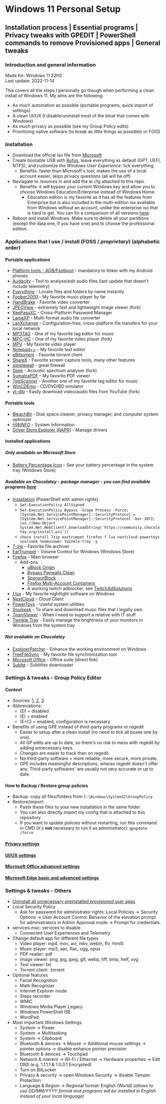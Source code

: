 # Windows 11 Personal Setup
## Installation process | Essential programs | Privacy tweaks with GPEDIT | PowerShell commands to remove Provisioned apps | General tweaks

### Introduction and general information
Made for: Windows 11 22H2  
Last update: 2022-11-14

This covers all the steps I personally go though when performing a clean install of Windows 11. My aims are the following:
- As much automation as possible (portable programs, quick import of settings)
- A clean UI/UX (I disable/uninstall most of the bloat that comes with Windows)
- As much privacy as possible (see my Group Policy edits)
- Prioritizing native software (to break as little things as possible) or FOSS


### Installation
- Download the official iso file from [Microsoft](https://www.microsoft.com/software-download/windows11)
- Create bootable USB with [Rufus](https://rufus.ie/en/), leave everything as default (GPT, UEFI, NTFS), and customize the *Windows User Experience*: tick everything
  - Benefits: faster than Microsoft's tool, makes the use of a local account easier, skips privacy questions (all will be off)
- Naviagate to /sources in and add the ei.cfg attached to this repo.
  - Benefits: it will bypass your current Windows key and allow you to choose Windows Education/Enterprise instead of Windows Home.
  	- Education edition is my favorite as it has all the features from Enterprise but is also included in the multi-edition iso available from Windows without an account, unlike the enterprise iso that is hard to get. You can fin a comparison of all versions [here](https://en.wikipedia.org/wiki/Windows_10_editions#Comparison_chart): 
- Reboot and install Windows. Make sure to delete all your partitions (except the data one, if you have one) and to choose the professional edition.

### Applications that I use / install (FOSS / *proprietary*) (alphabetic order)
#### Portable applications
- [Platform tools - ADB/Fastboot](https://developer.android.com/studio/releases/platform-tools) - mandatory to tinker with my Android phones
- [Audacity](https://github.com/audacity/audacity/releases/tag/Audacity-3.0.2) - Tool to analyse/edit audio files (last update that doesn't include telemetry)
- [*Everything*](https://www.voidtools.com/) - Locate files and folders by name instantly
- [*Foobar2000*](https://www.foobar2000.org/download) - My favorite music player by far
- [HandBrake](https://handbrake.fr/) - Favorite video converter
- [JPEGView](https://github.com/sylikc/jpegview) - extremely fast and lightweight image viewer (fork)
- [KeePassXC](https://keepassxc.org/download/#windows) - Cross-Platform Password Manager
- [LameXP](https://lamexp.sourceforge.net/page_3.php) - Multi-format audio file converter
- [LanXchange](https://github.com/tfg13/LanXchange) - Configuration-free, cross-platform file transfers for your local network 
- [*MP3TAG*](https://www.mp3tag.de/en/download.html) - One of my favorite tag editor for music
- [MPC-HC](https://github.com/clsid2/mpc-hc) - One of my favorite video player (fork)
- [MPV](https://sourceforge.net/projects/mpv-player-windows/files/64bit-v3/) - My favorite video player
- [Notepad++](https://notepad-plus-plus.org/downloads/) - My favorite text editor
- [qBittorrent](https://www.qbittorrent.org/download.php) - Favorite torrent client
- [ShareX](https://getsharex.com/downloads/) - Favorite screen capture tools, many other features
- [simplewall](https://github.com/henrypp/simplewall/) - great firewall
- [Spek](https://github.com/MikeWang000000/spek-X/) - Acoustic spectrum analyser (fork)
- [SumatraPDF](https://www.sumatrapdfreader.org/download-free-pdf-viewer) - My favorite PDF viewer
- [*TagScanner*](https://www.xdlab.ru/en/) - Another one of my favorite tag editor for music
- [WinCDEmu](https://github.com/sysprogs/WinCDEmu) - CD/DVD/BD emulator
- [yt-dlp](https://github.com/yt-dlp/yt-dlp) - Easily download video/audio files from YouTube (fork)
#### Portable tools
- [BleachBit](https://www.bleachbit.org/download/windows) - Disk space cleaner, privacy manager, and computer system optimizer
- [*HWiNFO*](https://www.hwinfo.com/download/) - System Information
- [Driver Store Explorer [RAPR]](https://github.com/lostindark/DriverStoreExplorer) - Manage drivers
#### Installed applications
##### Only available on Microsoft Store
- [Battery Percentage Icon](https://github.com/soleon/Percentage) - See your battery percentage in the system tray (Windows Store)
##### Available on Chocolatey - package manager - you can find available programs [here](https://community.chocolatey.org/packages)
- [Installation](https://chocolatey.org/install) (PowerShell with admin rights)
	- `Set-ExecutionPolicy AllSigned`
	- `Set-ExecutionPolicy Bypass -Scope Process -Force; [System.Net.ServicePointManager]::SecurityProtocol = [System.Net.ServicePointManager]::SecurityProtocol -bor 3072; iex ((New-Object System.Net.WebClient).DownloadString('https://community.chocolatey.org/install.ps1'))`
	- `choco install 7zip eartrumpet firefox f.lux nextcloud powertoys soulseek teamviewer twinkle-tray -y`
- [7-zip](https://www.7-zip.org/download.html) - Favorite file archiver
- [EarTrumpet](https://github.com/File-New-Project/EarTrumpet) - Volume Control for Windows (Windows Store) 
- [Firefox](https://www.mozilla.org/fr/firefox/all/#product-desktop-release) - Main browser
  - Add-ons: 
    - [uBlock Origin](https://addons.mozilla.org/en-US/firefox/addon/ublock-origin/)
    - [Bypass Paywalls Clean](https://addons.mozilla.org/en-US/firefox/addon/bypass-paywalls-clean/)
    - [SponsorBlock](https://addons.mozilla.org/en-US/firefox/addon/sponsorblock/)
    - [Firefox Multi-Account Containers](https://addons.mozilla.org/en-US/firefox/addon/multi-account-containers/)
    - A working twitch adblocker, see [TwitchAdSolutions](https://github.com/pixeltris/TwitchAdSolutions)
- [*f.lux*](https://justgetflux.com/) - My favorite nightlight software on Windows
- [NextCloud](https://nextcloud.com/install/) - Cloud Client
- [PowerToys](https://github.com/microsoft/PowerToys) - Useful system utilities
- [*Soulseek*](https://www.slsknet.org/news/node/1) - To share and download music files that I legally own
- [*TeamViewer*](https://www.teamviewer.com) - When I need to support a relative with IT stuff
- [Twinkle Tray](https://github.com/xanderfrangos/twinkle-tray) - Easily manage the brightness of your monitors in Windows from the system tray 
##### Not available on Chocolatey
- [ExplorerPatcher](https://github.com/valinet/ExplorerPatcher) - Enhance the working environment on Windows
- [FreeFileSync](https://freefilesync.org) - My favorite file synchronization tool
- [*Microsoft Office*](https://www.heidoc.net/joomla/technology-science/microsoft/16-office-2021-direct-download-links) - Office suite (direct link)
- [Sublte](https://github.com/tvdburgt/subtle) - Subtitles downloader

### Settings & tweaks - Group Policy Editor
#### Context
- Sources: [1](https://4sysops.com/archives/windows-10-privacy-all-group-policy-settings/), [2](https://www.autoitconsulting.com/files/autoit-win10-telemetry-gpo/W-Win10-TelemetryEnhancedLockdown.htm), [3](https://www.autoitconsulting.com/files/autoit-win10-telemetry-gpo/W-Win10-TelemetryBasicLockdown.htm)  
- Abbreviations:  
	- (D) = disabled  
	- (E) = enabled  
	- (E+C) = enabled, configuration is necessary
- Benefits of using GPE instead of third-party programs or regedit
	- Easier to setup after a clean install (no need to tick all boxes one by one).
	- All GP edits are up to date, so there's no risk to mess with regedit by adding unnecessary keys.
	- Changes are easier to track than on regedit.
	- No third-party software = more reliable, more secure, more private.
	- GPE includes meaningful descriptions, wheras regedit doesn't offer any. Third-party softwares' are usually not very accurate or up to date.

#### How to Backup / Restore group policies
- Backup: copy all files/folders from `C:\Windows\System32\GroupPolicy`
- Restore/import: 
	- Paste these files to your new installation in the same folder
	- You can also directly import my config that is attached to this repository
	- If you want to update policies without restarting, run this command in CMD (it's **not** necessary to run it as administrator): `gpupdate /force`

#### [Privacy settings](https://github.com/Tom4tot/Windows-11-Personal-Setup/blob/main/Group%20Policy%20settings/Privacy%20settings.md)
#### [UI/UX settings](https://github.com/Tom4tot/Windows-11-Personal-Setup/blob/main/Group%20Policy%20settings/UI%20UX%20settings.md)
#### [Microsoft Office advanced settings](https://github.com/Tom4tot/Windows-11-Personal-Setup/blob/main/Group%20Policy%20settings/Microsoft%20Office.md)
#### [Microsoft Edge basic and advanced settings](https://github.com/Tom4tot/Windows-11-Personal-Setup/blob/main/Group%20Policy%20settings/Microsoft%20Edge.md)

### Settings & tweaks - Others
- [Uninstall all unnecessary preinstalled *provisioned* user apps](https://github.com/Tom4tot/Windows-11-Personal-Setup/blob/main/PowerShell%20Commands.md)
- Local Security Policy 
  - Ask for password for administrator rights: Local Policies → Security Options → User Account Control: Behavior of the elevation prompt for administrators in Admin Approval mode → Prompt for credentials. 
- services.msc: services to disable
	- Connected User Experiences and Telemetry
- Change default app for different file types
  - Video player: mp4, mov, avi, mkv, webm, flv, html5
  - Music player: mp3, aac, flac, ogg, opus
  - PDF reader: pdf
  - image viewer: png, jpg, jpeg, gif, webp, tiff, bmp, heif, xvg
  - Text viewer: txt
  - Torrent client: .torrent
- Optional features
  - Facial Recognition
  - Math Recognizer
  - Internet Explorer mode
  - Steps recorder
  - WMIC
  - Windows Media Player Legacy
  - Windows PowerShell ISE
  - WordPad
- Most important Windows Settings
  - System → Power
  - System → Multitasking
  - System → Clipboard
  - Bluetooth & devices → Mouse → Additional mouse settings → pointer options → disable enhance pointer precision
  - Bluetooth & devices → Touchpad
  - Network & interent → Wi-Fi / Ethernet → Hardware properties → Edit DNS (e.g. 1.1.1.1 & 1.0.0.1 Encrypted)
  - Turn on BitLocker
  - Privacy & security → open Windows Security → disable Tamper Protection
  - Language & Region → Regional format: English (World) *(allows to use DD/MM/YYYY format and programs will be installed in English instead of your local language)*
